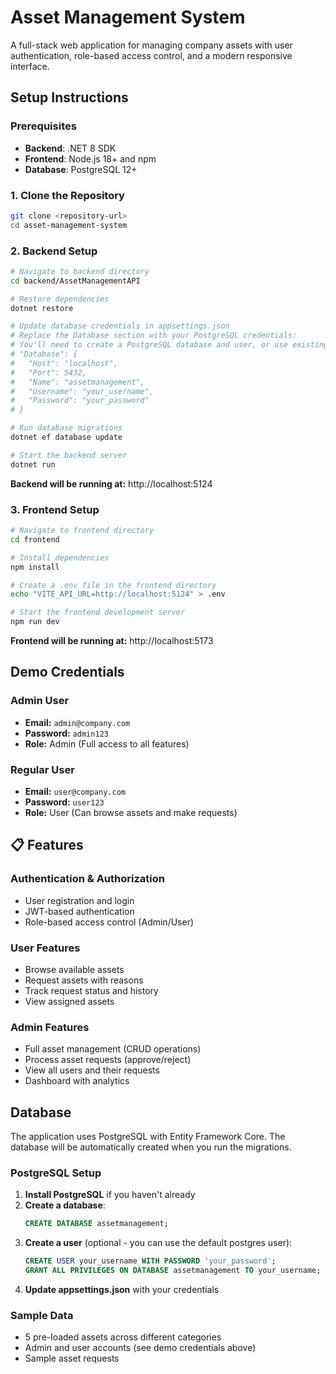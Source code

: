 # Asset Management System

A full-stack web application for managing company assets with user authentication, role-based access control, and a modern responsive interface.

##  Setup Instructions

### Prerequisites

- **Backend**: .NET 8 SDK
- **Frontend**: Node.js 18+ and npm
- **Database**: PostgreSQL 12+

### 1. Clone the Repository

```bash
git clone <repository-url>
cd asset-management-system
```

### 2. Backend Setup

```bash
# Navigate to backend directory
cd backend/AssetManagementAPI

# Restore dependencies
dotnet restore

# Update database credentials in appsettings.json
# Replace the Database section with your PostgreSQL credentials:
# You'll need to create a PostgreSQL database and user, or use existing credentials
# "Database": {
#   "Host": "localhost",
#   "Port": 5432,
#   "Name": "assetmanagement",
#   "Username": "your_username",
#   "Password": "your_password"
# }

# Run database migrations
dotnet ef database update

# Start the backend server
dotnet run
```

**Backend will be running at:** http://localhost:5124

### 3. Frontend Setup

```bash
# Navigate to frontend directory
cd frontend

# Install dependencies
npm install

# Create a .env file in the frontend directory
echo "VITE_API_URL=http://localhost:5124" > .env

# Start the frontend development server
npm run dev
```

**Frontend will be running at:** http://localhost:5173

##  Demo Credentials

### Admin User

- **Email:** `admin@company.com`
- **Password:** `admin123`
- **Role:** Admin (Full access to all features)

### Regular User

- **Email:** `user@company.com`
- **Password:** `user123`
- **Role:** User (Can browse assets and make requests)

## 📋 Features

###  Authentication & Authorization

- User registration and login
- JWT-based authentication
- Role-based access control (Admin/User)

###  User Features

- Browse available assets
- Request assets with reasons
- Track request status and history
- View assigned assets

###  Admin Features

- Full asset management (CRUD operations)
- Process asset requests (approve/reject)
- View all users and their requests
- Dashboard with analytics


##  Database

The application uses PostgreSQL with Entity Framework Core. The database will be automatically created when you run the migrations.

### PostgreSQL Setup

1. **Install PostgreSQL** if you haven't already
2. **Create a database**:
   ```sql
   CREATE DATABASE assetmanagement;
   ```
3. **Create a user** (optional - you can use the default postgres user):
   ```sql
   CREATE USER your_username WITH PASSWORD 'your_password';
   GRANT ALL PRIVILEGES ON DATABASE assetmanagement TO your_username;
   ```
4. **Update appsettings.json** with your credentials

### Sample Data

- 5 pre-loaded assets across different categories
- Admin and user accounts (see demo credentials above)
- Sample asset requests

